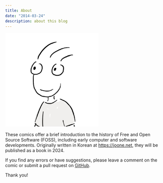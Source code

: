 ```yaml
---
title: About
date: "2014-03-24"
description: about this blog
---
```


![My character](/images/author.png)


These comics offer a brief introduction to the history of Free and Open Source Software (FOSS), including early computer and software developments. Originally written in Korean at https://joone.net, they will be published as a book in 2024.

If you find any errors or have suggestions, please leave a comment on the comic or submit a pull request on [GitHub](https://github.com/joone/fosscomics).

Thank you!